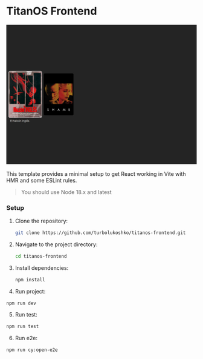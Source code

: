 # TitanOS Frontend

![screenshot](./src/assets/screen.jpg)

This template provides a minimal setup to get React working in Vite with HMR and some ESLint rules.

> You should use Node 18.x and latest

### Setup

1. Clone the repository:

   ```bash
   git clone https://github.com/turbolukoshko/titanos-frontend.git
   ```

2. Navigate to the project directory:

   ```bash
   cd titanos-frontend
   ```

3. Install dependencies:

   ```bash
   npm install
   ```

4. Run project:
  ```bash
  npm run dev
  ```

5. Run test:
  ```bash
  npm run test
  ```

6. Run e2e:
  ```bash
  npm run cy:open-e2e
  ```
